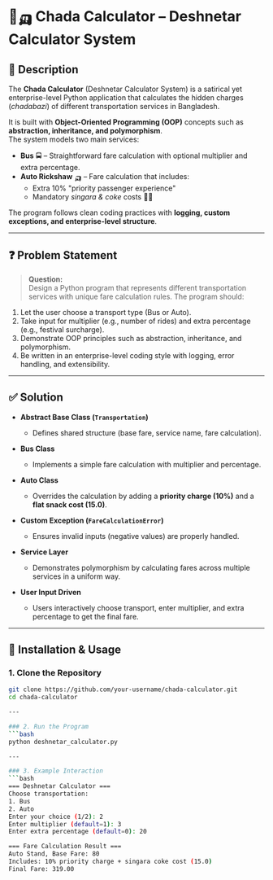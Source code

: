 # 🚌🛺 Chada Calculator – Deshnetar Calculator System  

## 📌 Description  
The **Chada Calculator** (Deshnetar Calculator System) is a satirical yet enterprise-level Python application that calculates the hidden charges (*chadabazi*) of different transportation services in Bangladesh.  

It is built with **Object-Oriented Programming (OOP)** concepts such as **abstraction, inheritance, and polymorphism**.  
The system models two main services:  

- **Bus** 🚍 – Straightforward fare calculation with optional multiplier and extra percentage.  
- **Auto Rickshaw** 🛺 – Fare calculation that includes:  
  - Extra 10% "priority passenger experience"  
  - Mandatory *singara & coke* costs 🍴🥤  

The program follows clean coding practices with **logging, custom exceptions, and enterprise-level structure**.  

---

## ❓ Problem Statement  
> **Question:**  
Design a Python program that represents different transportation services with unique fare calculation rules. The program should:  
1. Let the user choose a transport type (Bus or Auto).  
2. Take input for multiplier (e.g., number of rides) and extra percentage (e.g., festival surcharge).  
3. Demonstrate OOP principles such as abstraction, inheritance, and polymorphism.  
4. Be written in an enterprise-level coding style with logging, error handling, and extensibility.  

---

## ✅ Solution  
- **Abstract Base Class (`Transportation`)**  
  - Defines shared structure (base fare, service name, fare calculation).  

- **Bus Class**  
  - Implements a simple fare calculation with multiplier and percentage.  

- **Auto Class**  
  - Overrides the calculation by adding a **priority charge (10%)** and a **flat snack cost (15.0)**.  

- **Custom Exception (`FareCalculationError`)**  
  - Ensures invalid inputs (negative values) are properly handled.  

- **Service Layer**  
  - Demonstrates polymorphism by calculating fares across multiple services in a uniform way.  

- **User Input Driven**  
  - Users interactively choose transport, enter multiplier, and extra percentage to get the final fare.  

---

## 🚀 Installation & Usage  

### 1. Clone the Repository  
```bash
git clone https://github.com/your-username/chada-calculator.git
cd chada-calculator

---

### 2. Run the Program  
```bash
python deshnetar_calculator.py

---

### 3. Example Interaction
```bash
=== Deshnetar Calculator ===
Choose transportation:
1. Bus
2. Auto
Enter your choice (1/2): 2
Enter multiplier (default=1): 3
Enter extra percentage (default=0): 20

=== Fare Calculation Result ===
Auto Stand, Base Fare: 80
Includes: 10% priority charge + singara coke cost (15.0)
Final Fare: 319.00




